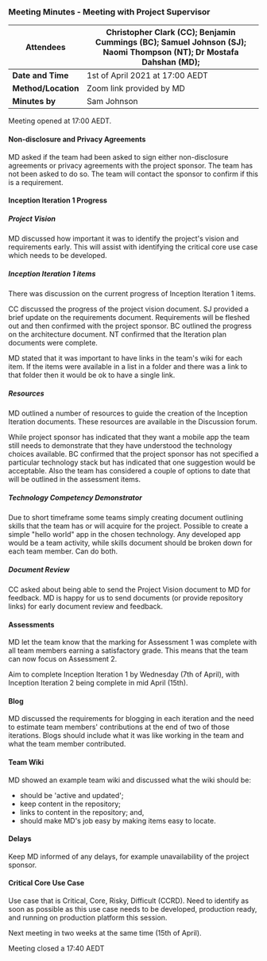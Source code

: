 ### Meeting Minutes - Meeting with Project Supervisor

| **Attendees**       | Christopher Clark (CC); Benjamin Cummings (BC); Samuel Johnson (SJ); Naomi Thompson (NT); Dr Mostafa Dahshan (MD); |
| ------------------- | ------------------------------------------------------------ |
| **Date and Time**   | 1st of April 2021 at 17:00 AEDT                              |
| **Method/Location** | Zoom link provided by MD                                     |
| **Minutes by**      | Sam Johnson                                                  |

Meeting opened at 17:00 AEDT.

#### Non-disclosure and Privacy Agreements

MD asked if the team had been asked to sign either non-disclosure agreements or privacy agreements with the project sponsor. The team has not been asked to do so. The team will contact the sponsor to confirm if this is a requirement.

#### Inception Iteration 1 Progress

##### Project Vision

MD discussed how important it was to identify the project's vision and requirements early. This will assist with identifying the critical core use case which needs to be developed.

##### Inception Iteration 1 items

There was discussion on the current progress of Inception Iteration 1 items. 

CC discussed the progress of the project vision document. SJ provided a brief update on the requirements document. Requirements will be fleshed out and then confirmed with the project sponsor. BC outlined the progress on the architecture document. NT confirmed that the Iteration plan documents were complete.

MD stated that it was important to have links in the team's wiki for each item. If the items were available in a list in a folder and there was a link to that folder then it would be ok to have a single link.

##### Resources

MD outlined a number of resources to guide the creation of the Inception Iteration documents. These resources are available in the Discussion forum. 

While project sponsor has indicated that they want a mobile app the team still needs to demonstrate that they have understood the technology choices available. BC confirmed that the project sponsor has not specified a particular technology stack but has indicated that one suggestion would be acceptable. Also the team has considered a couple of options to date that will be outlined in the assessment items.

##### Technology Competency Demonstrator

Due to short timeframe some teams simply creating document outlining skills that the team has or will acquire for the project. Possible to create a simple "hello world" app in the chosen technology. Any developed app would be a team activity, while skills document should be broken down for each team member. Can do both.

##### Document Review

CC asked about being able to send the Project Vision document to MD for feedback. MD is happy for us to send documents (or provide repository links) for early document review and feedback.

#### Assessments

MD let the team know that the marking for Assessment 1 was complete with all team members earning a satisfactory grade. This means that the team can now focus on Assessment 2.

Aim to complete Inception Iteration 1 by Wednesday (7th of April), with Inception Iteration 2 being complete in mid April (15th).

#### Blog

MD discussed the requirements for blogging in each iteration and the need to estimate team members' contributions at the end of two of those iterations. Blogs should include what it was like working in the team and what the team member contributed.

#### Team Wiki

MD showed an example team wiki and discussed what the wiki should be:

- should be 'active and updated';
- keep content in the repository;
- links to content in the repository; and,
- should make MD's job easy by making items easy to locate.

#### Delays

Keep MD informed of any delays, for example unavailability of the project sponsor.

#### Critical Core Use Case

Use case that is Critical, Core, Risky, Difficult (CCRD). Need to identify as soon as possible as this use case needs to be developed, production ready, and running on production platform this session.



Next meeting in two weeks at the same time (15th of April).



Meeting closed a 17:40 AEDT